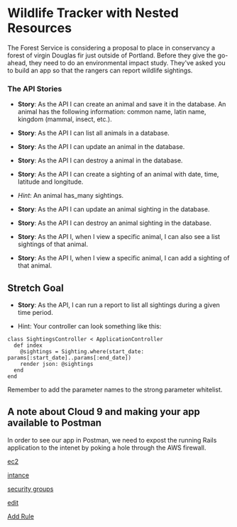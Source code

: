 # Wildlife Tracker with Nested Resources


The Forest Service is considering a proposal to place in conservancy a forest of virgin Douglas fir just outside of Portland. Before they give the go-ahead, they need to do an environmental impact study. They've asked you to build an app so that the rangers can report wildlife sightings. 

### The API Stories


- **Story**:  As the API I can create an animal and save it in the database.
An animal has the following information: common name, latin name, kingdom (mammal, insect, etc.).

- **Story**:  As the API I can list all animals in a database.

- **Story**:  As the API I can update an animal in the database.

- **Story**:  As the API I can destroy a animal in the database.

- **Story**:  As the API I can create a sighting of an animal with date, time, latitude and longitude.

 - *Hint*:   An animal has_many sightings.

- **Story**:  As the API I can update an animal sighting in the database.

- **Story**:  As the API I can destroy an animal sighting in the database.

- **Story**:  As the API I, when I view a specific animal, I can also see a list sightings of that animal.

- **Story**:  As the API I, when I view a specific animal, I can add a sighting of that animal.


## Stretch Goal

- **Story**:  As the API, I can run a report to list all sightings during a given time period.


- Hint: Your controller can look something like this:

```
class SightingsController < ApplicationController
  def index
    @sightings = Sighting.where(start_date: params[:start_date]..params[:end_date])
    render json: @sightings
  end
end
```

Remember to add the parameter names to the strong parameter whitelist.


## A note about Cloud 9 and making your app available to Postman

In order to see our app in Postman, we need to expost the running Rails application to the intenet by poking a hole through the AWS firewall.

[ec2](https://content.screencast.com/users/mclark8/folders/Jing/media/de3baa8a-4304-45fe-98a1-bbe4b48f40a2/00000517.png)

[intance](https://content.screencast.com/users/mclark8/folders/Jing/media/0ca8960a-1bdf-45dd-8a18-65a97f5f4f0d/00000518.png)

[security groups](https://content.screencast.com/users/mclark8/folders/Jing/media/fdafc2c0-ec17-47df-88f2-c1ee54a2627e/00000519.png)

[edit](https://content.screencast.com/users/mclark8/folders/Jing/media/5a2cdedb-2cef-477c-b192-88bc8ecb43ba/00000520.png)

[Add Rule](https://content.screencast.com/users/mclark8/folders/Jing/media/d638d5f5-9d97-4de7-a4dd-daa62afd3847/00000521.png)
